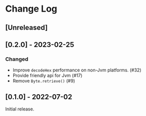# Change Log

## [Unreleased]

## [0.2.0] - 2023-02-25

### Changed

* Improve `decodeHex` performance on non-Jvm platforms. (#32)
* Provide friendly api for Jvm (#17)
* Remove `Byte.retrieve()` (#9)

## [0.1.0] - 2022-07-02

Initial release.
